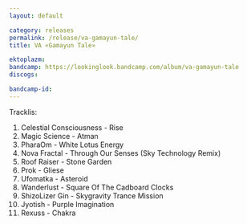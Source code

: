```yaml
---
layout: default

category: releases
permalink: /release/va-gamayun-tale/
title: VA «Gamayun Tale»

ektoplazm: 
bandcamp: https://lookinglook.bandcamp.com/album/va-gamayun-tale
discogs: 

bandcamp-id: 
---
```


Tracklis:

01. Celestial Consciousness - Rise
02. Magic Science - Atman
03. PharaOm - White Lotus Energy
04. Nova Fractal - Through Our Senses (Sky Technology Remix)
05. Roof Raiser - Stone Garden
06. Prok - Gliese
07. Ufomatka - Asteroid
08. Wanderlust - Square Of The Cadboard Clocks
09. ShizoLizer Gin - Skygravity Trance Mission
10. Jyotish - Purple Imagination
11. Rexuss - Chakra





